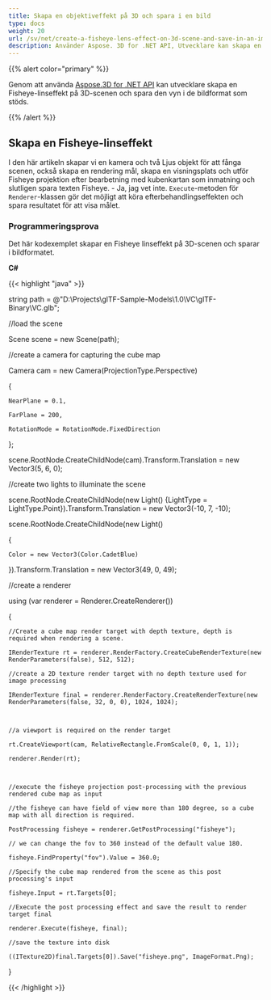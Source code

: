 ```yaml
---
title: Skapa en objektiveffekt på 3D och spara i en bild
type: docs
weight: 20
url: /sv/net/create-a-fisheye-lens-effect-on-3d-scene-and-save-in-an-image/
description: Använder Aspose. 3D for .NET API, Utvecklare kan skapa en Fisheye-linseffekt på 3D-scenen och spara den vyn i de bildformat som stöds.
---
```

{{% alert color="primary" %}}

Genom att använda [Aspose.3D for .NET API](https://products.aspose.com/3d/net/) kan utvecklare skapa en Fisheye-linseffekt på 3D-scenen och spara den vyn i de bildformat som stöds.

{{% /alert %}}
##  **Skapa en Fisheye-linseffekt**
I den här artikeln skapar vi en kamera och två Ljus objekt för att fånga scenen, också skapa en rendering mål, skapa en visningsplats och utför Fisheye projektion efter bearbetning med kubenkartan som inmatning och slutligen spara texten Fisheye. - Ja, jag vet inte. `Execute`-metoden för `Renderer`-klassen gör det möjligt att köra efterbehandlingseffekten och spara resultatet för att visa målet.
###  **Programmeringsprova**
Det här kodexemplet skapar en Fisheye linseffekt på 3D-scenen och sparar i bildformatet.

**C#**

{{< highlight "java" >}}

 string path = @"D:\Projects\glTF-Sample-Models\1.0\VC\glTF-Binary\VC.glb";

//load the scene

Scene scene = new Scene(path);

//create a camera for capturing the cube map

Camera cam = new Camera(ProjectionType.Perspective)

{

    NearPlane = 0.1,

    FarPlane = 200,

    RotationMode = RotationMode.FixedDirection

};

scene.RootNode.CreateChildNode(cam).Transform.Translation = new Vector3(5, 6, 0);



//create two lights to illuminate the scene

scene.RootNode.CreateChildNode(new Light() {LightType = LightType.Point}).Transform.Translation = new Vector3(-10, 7, -10);

scene.RootNode.CreateChildNode(new Light()

{

    Color = new Vector3(Color.CadetBlue)

}).Transform.Translation = new Vector3(49, 0, 49);



//create a renderer

using (var renderer = Renderer.CreateRenderer())

{

    //Create a cube map render target with depth texture, depth is required when rendering a scene.

    IRenderTexture rt = renderer.RenderFactory.CreateCubeRenderTexture(new RenderParameters(false), 512, 512);

    //create a 2D texture render target with no depth texture used for image processing

    IRenderTexture final = renderer.RenderFactory.CreateRenderTexture(new RenderParameters(false, 32, 0, 0), 1024, 1024);



    //a viewport is required on the render target

    rt.CreateViewport(cam, RelativeRectangle.FromScale(0, 0, 1, 1));

    renderer.Render(rt);



    //execute the fisheye projection post-processing with the previous rendered cube map as input

    //the fisheye can have field of view more than 180 degree, so a cube map with all direction is required.

    PostProcessing fisheye = renderer.GetPostProcessing("fisheye");

    // we can change the fov to 360 instead of the default value 180.

    fisheye.FindProperty("fov").Value = 360.0;

    //Specify the cube map rendered from the scene as this post processing's input

    fisheye.Input = rt.Targets[0];

    //Execute the post processing effect and save the result to render target final

    renderer.Execute(fisheye, final);

    //save the texture into disk

    ((ITexture2D)final.Targets[0]).Save("fisheye.png", ImageFormat.Png);

}

{{< /highlight >}}
